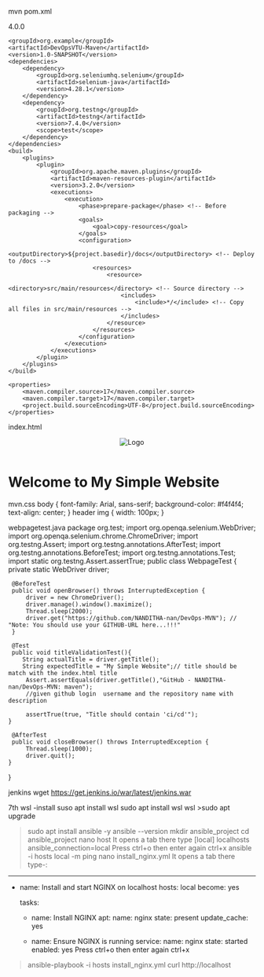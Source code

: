 mvn pom.xml
<?xml version="1.0" encoding="UTF-8"?>
<project xmlns="http://maven.apache.org/POM/4.0.0"
         xmlns:xsi="http://www.w3.org/2001/XMLSchema-instance"
         xsi:schemaLocation="http://maven.apache.org/POM/4.0.0 http://maven.apache.org/xsd/maven-4.0.0.xsd">
    <modelVersion>4.0.0</modelVersion>

    <groupId>org.example</groupId>
    <artifactId>DevOpsVTU-Maven</artifactId>
    <version>1.0-SNAPSHOT</version>
    <dependencies>
        <dependency>
            <groupId>org.seleniumhq.selenium</groupId>
            <artifactId>selenium-java</artifactId>
            <version>4.28.1</version>
        </dependency>
        <dependency>
            <groupId>org.testng</groupId>
            <artifactId>testng</artifactId>
            <version>7.4.0</version>
            <scope>test</scope>
        </dependency>
    </dependencies>
    <build>
        <plugins>
            <plugin>
                <groupId>org.apache.maven.plugins</groupId>
                <artifactId>maven-resources-plugin</artifactId>
                <version>3.2.0</version>
                <executions>
                    <execution>
                        <phase>prepare-package</phase> <!-- Before packaging -->
                        <goals>
                            <goal>copy-resources</goal>
                        </goals>
                        <configuration>
                            <outputDirectory>${project.basedir}/docs</outputDirectory> <!-- Deploy to /docs -->
                            <resources>
                                <resource>
                                    <directory>src/main/resources</directory> <!-- Source directory -->
                                    <includes>
                                        <include>*/</include> <!-- Copy all files in src/main/resources -->
                                    </includes>
                                </resource>
                            </resources>
                        </configuration>
                    </execution>
                </executions>
            </plugin>
        </plugins>
    </build>

    <properties>
        <maven.compiler.source>17</maven.compiler.source>
        <maven.compiler.target>17</maven.compiler.target>
        <project.build.sourceEncoding>UTF-8</project.build.sourceEncoding>
    </properties>

</project>


index.html
<!DOCTYPE html>
<html lang="en">
<head>
<meta charset="UTF-8">
<meta name="viewport" content="width=device-width, initial-scale=1.0">
<title>My Simple Website</title>
<link rel="stylesheet" href="mvn.css">
</head>
<body>
<header>
<img src="welcome1.png" alt="Logo">
</header>
<h1>Welcome to My Simple Website</h1>
</body>
</html>


mvn.css
body {
 font-family: Arial, sans-serif;
 background-color: #f4f4f4;
 text-align: center;
}
header img {
 width: 100px;
}


webpagetest.java
package org.test;
import org.openqa.selenium.WebDriver;
  import org.openqa.selenium.chrome.ChromeDriver;
  import org.testng.Assert;
  import org.testng.annotations.AfterTest;
  import org.testng.annotations.BeforeTest;
 import org.testng.annotations.Test;
  import static org.testng.Assert.assertTrue;
  public class WebpageTest {
     private static WebDriver driver;
 
     @BeforeTest
     public void openBrowser() throws InterruptedException {
         driver = new ChromeDriver();
         driver.manage().window().maximize();
         Thread.sleep(2000);
         driver.get("https://github.com/NANDITHA-nan/DevOps-MVN"); // "Note: You should use your GITHUB-URL here...!!!"
     }
 
     @Test
     public void titleValidationTest(){
        String actualTitle = driver.getTitle();
        String expectedTitle = "My Simple Website";// title should be match with the index.html title
         Assert.assertEquals(driver.getTitle(),"GitHub - NANDITHA-nan/DevOps-MVN: maven");
         //given github login  username and the repository name with description

         assertTrue(true, "Title should contain 'ci/cd'");
    }
 
     @AfterTest
     public void closeBrowser() throws InterruptedException {
         Thread.sleep(1000);
         driver.quit();
    }
  }


  jenkins
  wget https://get.jenkins.io/war/latest/jenkins.war



  7th
  wsl -install
    suso apt install wsl
    sudo apt install wsl
    wsl
    >sudo apt upgrade
>sudo apt install ansible -y
>ansible --version
>mkdir ansible_project
>cd ansible_project
>nano host
It opens a tab there type
>[local]
>localhosts ansible_connection=local
Press ctrl+o then enter again ctrl+x
> ansible -i hosts local -m ping
> nano install_nginx.yml
It opens a tab there type-: 
---
- name: Install and start NGINX on localhost
  hosts: local
  become: yes

  tasks:
   - name: Install NGINX
     apt:
      name: nginx
      state: present
      update_cache: yes

   - name: Ensure NGINX is running
     service:
      name: nginx
      state: started
      enabled: yes
Press ctrl+o then enter again ctrl+x
> ansible-playbook -i hosts install_nginx.yml
> curl http://localhost

